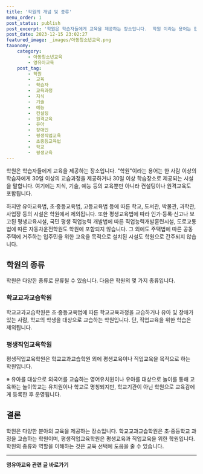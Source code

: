 ```yaml
---
title: '학원의 개념 및 종류'
menu_order: 1
post_status: publish
post_excerpt: '학원은 학습자들에게 교육을 제공하는 장소입니다.  학원 이라는 용어는 한 사람 이상의 학습자에게 30일 이상의 교습과정을 제공하거나 30일 이상 학습장소로 제공되는 시설을 말합니다. 여기에는 지식, 기술, 예능 등의 교육뿐만 아니라 컨설팅이나 원격교육도 포함됩니다.'
post_date: 2023-12-15 23:02:27
featured_image: _images/아동청소년교육.png
taxonomy:
    category:
        - 아동청소년교육
        - 영유아교육
    post_tag:
        - 학원
        -  교육
        -  학습자
        -  교육과정
        -  지식
        -  기술
        -  예능
        -  컨설팅
        -  원격교육
        -  유아
        -  장애인
        -  평생직업교육
        -  초중등교육법
        -  학교
        -  평생교육
---
```



학원은 학습자들에게 교육을 제공하는 장소입니다. "학원"이라는 용어는 한 사람 이상의 학습자에게 30일 이상의 교습과정을 제공하거나 30일 이상 학습장소로 제공되는 시설을 말합니다. 여기에는 지식, 기술, 예능 등의 교육뿐만 아니라 컨설팅이나 원격교육도 포함됩니다.

하지만 유아교육법, 초·중등교육법, 고등교육법 등에 따른 학교, 도서관, 박물관, 과학관, 사업장 등의 시설은 학원에서 제외됩니다. 또한 평생교육법에 따라 인가·등록·신고나 보고된 평생교육시설, 국민 평생 직업능력 개발법에 따른 직업능력개발훈련시설, 도로교통법에 따른 자동차운전학원도 학원에 포함되지 않습니다. 그 외에도 주택법에 따른 공동주택에 거주하는 입주민을 위한 교육을 목적으로 설치된 시설도 학원으로 간주되지 않습니다.

## 학원의 종류

학원은 다양한 종류로 분류될 수 있습니다. 다음은 학원의 몇 가지 종류입니다.

### 학교교과교습학원

학교교과교습학원은 초·중등교육법에 따른 학교교육과정을 교습하거나 유아 및 장애가 있는 사람, 학교의 학생을 대상으로 교습하는 학원입니다. 단, 직업교육을 위한 학습은 제외됩니다.

### 평생직업교육학원

평생직업교육학원은 학교교과교습학원 외에 평생교육이나 직업교육을 목적으로 하는 학원입니다.

※ 유아를 대상으로 외국어를 교습하는 영어유치원이나 유아를 대상으로 놀이를 통해 교육하는 놀이학교는 유치원이나 학교로 명칭되지만, 학교기관이 아닌 학원으로 교육감에게 등록한 후 운영됩니다.

## 결론

학원은 다양한 분야의 교육을 제공하는 장소입니다. 학교교과교습학원은 초·중등학교 과정을 교습하는 학원이며, 평생직업교육학원은 평생교육과 직업교육을 위한 학원입니다. 학원의 종류와 역할을 이해하는 것은 교육 선택에 도움을 줄 수 있습니다.
<!-- wp:separator -->
<hr class="wp-block-separator has-alpha-channel-opacity"/>
<!-- /wp:separator -->

<!-- wp:group {"backgroundColor":"base","layout":{"type":"constrained"}} -->
<div class="wp-block-group has-base-background-color has-background"><!-- wp:paragraph {"align":"center","fontSize":"medium"} -->
<p class="has-text-align-center has-large-font-size"><strong>영유아교육 관련 글 바로가기</strong></p>
<!-- /wp:paragraph -->


<!-- wp:latest-posts
{"categories":[{"id":30914,"count":19,"description":"","link":"https://uknowlaw.com/category/%ec%98%81%ec%9c%a0%ec%95%84%ea%b5%90%ec%9c%a1/","name":"영유아교육","slug":"영유아교육","taxonomy":"category","parent":0,"meta":[],"_links":{"self":[{"href":"https://uknowlaw.com/wp-json/wp/v2/categories/30914"}],"collection":[{"href":"https://uknowlaw.com/wp-json/wp/v2/categories"}],"about":[{"href":"https://uknowlaw.com/wp-json/wp/v2/taxonomies/category"}],"wp:post_type":[{"href":"https://uknowlaw.com/wp-json/wp/v2/posts?categories=30914"}],"curies":[{"name":"wp","href":"https://api.w.org/{rel}","templated":true}]}}],"postsToShow":100,"excerptLength":28,"postLayout":"grid","columns":2,"featuredImageAlign":"left","featuredImageSizeSlug":"large","fontSize":"small"} /--></div>
<!-- /wp:group -->